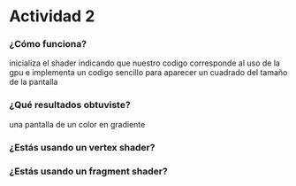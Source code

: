 # Actividad 2

### ¿Cómo funciona?

inicializa el shader indicando que nuestro codigo corresponde al uso de la gpu e implementa un codigo sencillo para aparecer un cuadrado del tamaño de la pantalla

### ¿Qué resultados obtuviste?

una pantalla de un color en gradiente 

### ¿Estás usando un vertex shader?



### ¿Estás usando un fragment shader?